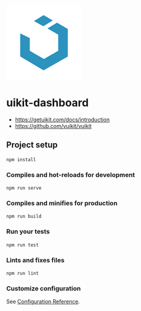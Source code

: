 <img src="_media/uikit-logo.png" alt="drawing" style="width:200px;"/>

# uikit-dashboard

- https://getuikit.com/docs/introduction
- https://github.com/vuikit/vuikit

## Project setup
```
npm install
```

### Compiles and hot-reloads for development
```
npm run serve
```

### Compiles and minifies for production
```
npm run build
```

### Run your tests
```
npm run test
```

### Lints and fixes files
```
npm run lint
```

### Customize configuration
See [Configuration Reference](https://cli.vuejs.org/config/).
